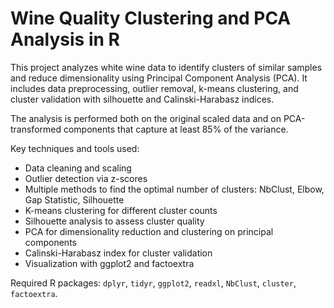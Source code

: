 # Wine Quality Clustering and PCA Analysis in R

This project analyzes white wine data to identify clusters of similar samples and reduce dimensionality using Principal Component Analysis (PCA). It includes data preprocessing, outlier removal, k-means clustering, and cluster validation with silhouette and Calinski-Harabasz indices.

The analysis is performed both on the original scaled data and on PCA-transformed components that capture at least 85% of the variance.

Key techniques and tools used:
- Data cleaning and scaling
- Outlier detection via z-scores
- Multiple methods to find the optimal number of clusters: NbClust, Elbow, Gap Statistic, Silhouette
- K-means clustering for different cluster counts
- Silhouette analysis to assess cluster quality
- PCA for dimensionality reduction and clustering on principal components
- Calinski-Harabasz index for cluster validation
- Visualization with ggplot2 and factoextra

Required R packages: `dplyr`, `tidyr`, `ggplot2`, `readxl`, `NbClust`, `cluster`, `factoextra`.

